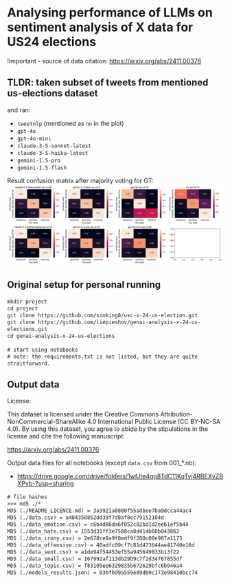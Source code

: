 # Analysing performance of LLMs on sentiment analysis of X data for US24 elections

!important - source of data citation: https://arxiv.org/abs/2411.00376

## TLDR: taken subset of tweets from mentioned us-elections dataset
and ran: 
- `tweetnlp` (mentioned as `nn` in the plot)
- `gpt-4o`
- `gpt-4o-mini`
- `claude-3-5-sonnet-latest`
- `claude-3-5-haiku-latest`
- `gemini-1.5-pro`
- `gemini-1.5-flash`

Result confusion matrix after majority voting for GT:
![result-confusion-matrix](./confusion_matrix.png)

## Original setup for personal running
```
mkdir project
cd project
git clone https://github.com/sinking8/usc-x-24-us-election.git
git clone https://github.com/liepieshov/genai-analysis-x-24-us-elections.git
cd genai-analysis-x-24-us-elections

# start using notebooks
# note: the requirements.txt is not listed, but they are quite straitforward.
```


## Output data

License:

This dataset is licensed under the Creative Commons Attribution-NonCommercial-ShareAlike 4.0 International Public License (CC BY-NC-SA 4.0). By using this dataset, you agree to abide by the stipulations in the license and cite the following manuscript:

https://arxiv.org/abs/2411.00376


Output data files for all notebooks (except `data.csv` from 001_*.nb):
- https://drive.google.com/drive/folders/1wfJte4qq8TdC11KqTvj4RBEXvZBXPvb-?usp=sharing

```
# file hashes
>>> md5 ./*
MD5 (./README_LICENCE.md) = 3a3921a8880f55adbee7ba9dcca44ac4
MD5 (./data.csv) = a484358852dd39f7d8af8ec79152104d
MD5 (./data_emotion.csv) = c6b4d86da6f052c82bd1d2eeb1ef5b44
MD5 (./data_hate.csv) = 1553d31ff3e7588ca8d414b60b043862
MD5 (./data_irony.csv) = 2e678ce8a9f8edf9f280c08e987a1175
MD5 (./data_offensive.csv) = 40adfc09cf7c81d473644ae41740e16d
MD5 (./data_sent.csv) = a1de94f54453ef55a945649833b13f22
MD5 (./data_small.csv) = 167992af113db29b9c7f2d34767855df
MD5 (./data_topic.csv) = f83105ee6329835b672629bfc6b946a4
MD5 (./models_results.json) = 03bfb99a559e89d69c173e98410bcc74
```

